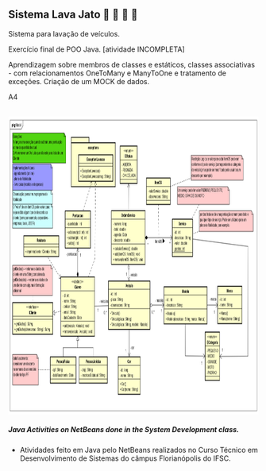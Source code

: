 ## Sistema Lava Jato :red_car: :blue_car: :minibus: :taxi:
Sistema para lavação de veículos. 

Exercício final de POO Java. [atividade INCOMPLETA]

Aprendizagem sobre membros de classes e estáticos, classes associativas - com relacionamentos OneToMany e ManyToOne e tratamento de exceções.
Criação de um MOCK de dados.

<p> A4 </p>
<br>
<img height="600" src="https://github.com/ifYanneelse/sistemaLavaJato/blob/c8ec17dec39a268a0dadc0522cc32ec8efe82326/Lava_completo_A4.png" />
<br>



##### Java Activities on NetBeans done in the System Development class. #####
- Atividades feito em Java pelo NetBeans realizados no Curso Técnico em Desenvolvimento de Sistemas do câmpus Florianópolis do IFSC.

